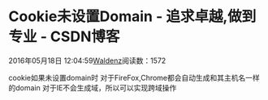 
# Cookie未设置Domain - 追求卓越,做到专业 - CSDN博客


2016年05月18日 12:04:59[Waldenz](https://me.csdn.net/enter89)阅读数：1572


cookie如果未设置domain时
对于FireFox,Chrome都会自动生成和其主机名一样的domain
对于IE不会生成域，所以可以实现跨域操作


